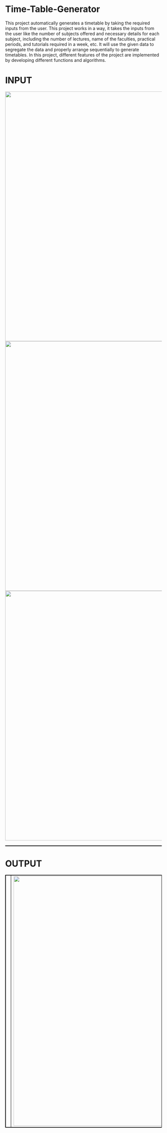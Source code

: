 # Time-Table-Generator

This project automatically generates a timetable by taking the required inputs from the user. This project works in a way, it takes the inputs from the user like the number of subjects offered and necessary details for each subject, including the number of lectures, name of the faculties, practical periods, and tutorials required in a week, etc. It will use the given data to segregate the data and properly arrange sequentially to generate timetables. In this project, different features of the project are implemented by developing different functions and algorithms.


# INPUT


<table style="border: 1px solid black;">
            <tr>
                <tr  style="border: 1px solid black ;">
                </tr>
                <tr  style="border: 1px solid black ;">
                    <img src="https://user-images.githubusercontent.com/106223361/186089989-c18252bc-752d-4b8f-a772-c8095008c8ec.png"   width="800">
                </tr>
                <tr style="border: 1px solid black ;">
                </tr>
                <tr  style="border: 1px solid black ;">
                    <img src="https://user-images.githubusercontent.com/106223361/186090138-2e2597ef-1f87-47f2-b0cd-48feb04785d8.png"   width="800">
                </tr>
                 <tr  style="border: 1px solid black ;">
                </tr>
                <tr  style="border: 1px solid black ;">
                    <img src="https://user-images.githubusercontent.com/106223361/186090245-7962c3ff-9378-4f1b-bc34-60558940db64.png"   width="800">
                </tr>
            </tr>
        </table>
        
 # OUTPUT


<table style="border: 1px solid black;">
            <tr>
                <td  style="border: 1px solid black ;">
                </td>
                <td  style="border: 1px solid black ;">
                    <img src="https://user-images.githubusercontent.com/106223361/186090388-2d8f7fcf-8de4-4712-b895-95ba05d0556c.png"   width="800">
                </td>
                <td  style="border: 1px solid black ;">
                </td>
                <td  style="border: 1px solid black ;">
                    <img src="https://user-images.githubusercontent.com/106223361/186090522-9afc549b-c215-44e3-ac23-a0565f52dc75.png"   width="800">
                </td>
                 <td  style="border: 1px solid black ;">
                </td>
                <td  style="border: 1px solid black ;">
                    <img src="https://user-images.githubusercontent.com/106223361/186090709-c495550c-9cdf-47de-a635-519ed5bc6766.png"   width="800">
                </td>
            </tr>
        </table>
        




        
        
